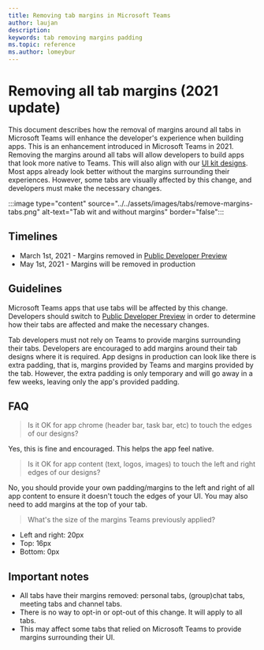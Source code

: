 ```yaml
---
title: Removing tab margins in Microsoft Teams
author: laujan
description: 
keywords: tab removing margins padding
ms.topic: reference
ms.author: lomeybur
---
```


# Removing all tab margins (2021 update)

This document describes how the removal of margins around all tabs in Microsoft Teams will enhance the developer's experience when building apps. This is an enhancement introduced in Microsoft Teams in 2021.
Removing the margins around all tabs will allow developers to build apps that look more native to Teams. This will also align with our [UI kit designs](~/tabs/design/tabs.md). Most apps already look better without the margins surrounding their experiences. However, some tabs are visually affected by this change, and developers must make the necessary changes.

:::image type="content" source="../../assets/images/tabs/remove-margins-tabs.png" alt-text="Tab wit and without margins" border="false":::

## Timelines

* March 1st, 2021 - Margins removed in [Public Developer Preview](~/resources/dev-preview/developer-preview-intro.md)
* May 1st, 2021 - Margins will be removed in production

## Guidelines

Microsoft Teams apps that use tabs will be affected by this change. Developers should switch to [Public Developer Preview](~/resources/dev-preview/developer-preview-intro.md) in order to determine how their tabs are affected and make the necessary changes.

Tab developers must not rely on Teams to provide margins surrounding their tabs. Developers are encouraged to add margins around their tab designs where it is required. App designs in production can look like there is extra padding, that is, margins provided by Teams and margins provided by the tab. However, the extra padding is only temporary and will go away in a few weeks, leaving only the app's provided padding.

## FAQ

> Is it OK for app chrome (header bar, task bar, etc) to touch the edges of our designs?

Yes, this is fine and encouraged. This helps the app feel native.

> Is it OK for app content (text, logos, images) to touch the left and right edges of our designs?

No, you should provide your own padding/margins to the left and right of all app content to ensure it doesn't touch the edges of your UI. You may also need to add margins at the top of your tab.

> What's the size of the margins Teams previously applied?

* Left and right: 20px
* Top: 16px
* Bottom: 0px

## Important notes

* All tabs have their margins removed: personal tabs, (group)chat tabs, meeting tabs and channel tabs.
* There is no way to opt-in or opt-out of this change. It will apply to all tabs.
* This may affect some tabs that relied on Microsoft Teams to provide margins surrounding their UI.
